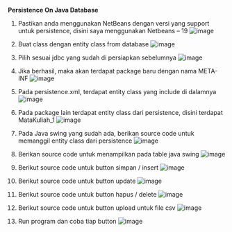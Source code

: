 **Persistence On Java Database**


1.	Pastikan anda menggunakan NetBeans dengan versi yang support untuk persistence, disini saya menggunakan Netbeans – 19
![image](https://github.com/user-attachments/assets/775ace88-08a9-43a4-a543-23b2c45fd4e0)

 
2.	Buat class dengan entity class from database
![image](https://github.com/user-attachments/assets/eda187ff-0882-4178-91cf-1a37d05d54eb)

 
3.	Pilih sesuai jdbc yang sudah di persiapkan sebelumnya
![image](https://github.com/user-attachments/assets/7a665503-112e-4e7a-9f46-98a9317f34bd)

 
4.	Jika berhasil, maka akan terdapat package baru dengan nama META-INF
![image](https://github.com/user-attachments/assets/a1b8a2e0-52cb-4574-ae64-d20fcf260170)

 
5.	Pada persistence.xml, terdapat entity class yang include di dalamnya
![image](https://github.com/user-attachments/assets/54b0cf52-d83d-405b-a889-97987093ed67)

 
6.	Pada package lain terdapat entity class dari persistence, disini terdapat MataKuliah_1
![image](https://github.com/user-attachments/assets/2f1fd4c2-fce4-41fd-8296-9dc8d47c9051)

 
7.	Pada Java swing yang sudah ada, berikan source code untuk memanggil entity class dari persistence
![image](https://github.com/user-attachments/assets/04b3c3e7-c8a3-4f8e-a592-193060eef754)

 
8.	Berikan source code untuk menampilkan pada table java swing
![image](https://github.com/user-attachments/assets/ad5c0582-e9c0-4e43-a3c9-6c259cf930fa)

 
9.	Berikut source code untuk button simpan / insert
![image](https://github.com/user-attachments/assets/be6492c6-7df4-4817-90bd-7caacbab365c)

 
10.	 Berikut source code untuk button update
![image](https://github.com/user-attachments/assets/78811d6b-6524-4115-8257-ceff9cdb0344)

 
11.	 Berikut source code untuk button hapus / delete
![image](https://github.com/user-attachments/assets/c4c4c931-90c3-4a36-b981-e6953fd82e4e)

 
12.	 Berikut source code untuk button upload untuk file csv
![image](https://github.com/user-attachments/assets/463337fc-26d9-45d5-87eb-345d471b6670)

 
13.	 Run program dan coba tiap button
 ![image](https://github.com/user-attachments/assets/fcab8482-f86e-48fe-bae3-88a787a4b423)

